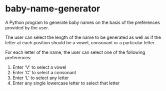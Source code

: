 # baby-name-generator
A Python program to generate baby names on the basis of the preferences provided by the user.

The user can select the length of the name to be generated as well as if the letter at each position should be a vowel, consonant or a particular letter.

For each letter of the name, the user can select one of the following preferences:

1.  Enter 'V' to select a vowel
2.  Enter 'C' to select a consonant
3.  Enter 'L' to select any letter
4.  Enter any single lowercase letter to select that letter
